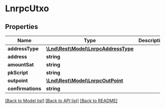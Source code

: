 # LnrpcUtxo

## Properties
Name | Type | Description | Notes
------------ | ------------- | ------------- | -------------
**addressType** | [**\Lnd\Rest\Model\LnrpcAddressType**](LnrpcAddressType.md) |  | [optional] 
**address** | **string** |  | [optional] 
**amountSat** | **string** |  | [optional] 
**pkScript** | **string** |  | [optional] 
**outpoint** | [**\Lnd\Rest\Model\LnrpcOutPoint**](LnrpcOutPoint.md) |  | [optional] 
**confirmations** | **string** |  | [optional] 

[[Back to Model list]](../README.md#documentation-for-models) [[Back to API list]](../README.md#documentation-for-api-endpoints) [[Back to README]](../README.md)


